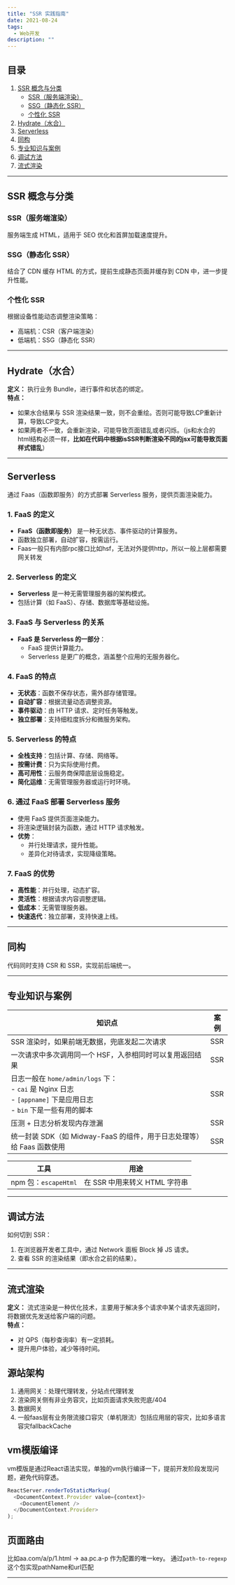 ```yaml
---
title: "SSR 实践指南"
date: 2021-08-24
tags:
  - Web开发
description: ""
---
```


## 目录
1. [SSR 概念与分类](#ssr-概念与分类)
   - [SSR（服务端渲染）](#ssr服务端渲染)
   - [SSG（静态化 SSR）](#ssg静态化-ssr)
   - [个性化 SSR](#个性化-ssr)
2. [Hydrate（水合）](#hydrate水合)
3. [Serverless](#serverless)
4. [同构](#同构)
5. [专业知识与案例](#专业知识与案例)
6. [调试方法](#调试方法)
7. [流式渲染](#流式渲染)

---

## SSR 概念与分类

### SSR（服务端渲染）
服务端生成 HTML，适用于 SEO 优化和首屏加载速度提升。

### SSG（静态化 SSR）
结合了 CDN 缓存 HTML 的方式，提前生成静态页面并缓存到 CDN 中，进一步提升性能。

### 个性化 SSR
根据设备性能动态调整渲染策略：
- 高端机：CSR（客户端渲染）
- 低端机：SSG（静态化 SSR）

---

## Hydrate（水合）
**定义：** 执行业务 Bundle，进行事件和状态的绑定。  
**特点：**
- 如果水合结果与 SSR 渲染结果一致，则不会重绘。否则可能导致LCP重新计算，导致LCP变大。
- 如果两者不一致，会重新渲染，可能导致页面错乱或者闪烁。（js和水合的html结构必须一样，**比如在代码中根据isSSR判断渲染不同的jsx可能导致页面样式错乱**）

---

## Serverless
通过 Faas（函数即服务）的方式部署 Serverless 服务，提供页面渲染能力。

### 1. FaaS 的定义
- **FaaS（函数即服务）** 是一种无状态、事件驱动的计算服务。
- 函数独立部署，自动扩容，按需运行。
- Faas一般只有内部rpc接口比如hsf，无法对外提供http，所以一般上层都需要网关转发

### 2. Serverless 的定义
- **Serverless** 是一种无需管理服务器的架构模式。
- 包括计算（如 FaaS）、存储、数据库等基础设施。

### 3. FaaS 与 Serverless 的关系
- **FaaS 是 Serverless 的一部分**：
  - FaaS 提供计算能力。
  - Serverless 是更广的概念，涵盖整个应用的无服务器化。

### 4. FaaS 的特点
- **无状态**：函数不保存状态，需外部存储管理。
- **自动扩容**：根据流量动态调整资源。
- **事件驱动**：由 HTTP 请求、定时任务等触发。
- **独立部署**：支持细粒度拆分和微服务架构。

### 5. Serverless 的特点
- **全栈支持**：包括计算、存储、网络等。
- **按需计费**：只为实际使用付费。
- **高可用性**：云服务商保障底层设施稳定。
- **简化运维**：无需管理服务器或运行时环境。

### 6. 通过 FaaS 部署 Serverless 服务
- 使用 FaaS 提供页面渲染能力。
- 将渲染逻辑封装为函数，通过 HTTP 请求触发。
- **优势**：
  - 并行处理请求，提升性能。
  - 差异化对待请求，实现降级策略。

### 7. FaaS 的优势
- **高性能**：并行处理，动态扩容。
- **灵活性**：根据请求内容调整逻辑。
- **低成本**：无需管理服务器。
- **快速迭代**：独立部署，支持快速上线。

---

## 同构
代码同时支持 CSR 和 SSR，实现前后端统一。

---

## 专业知识与案例

| **知识点** | **案例** |
| --- | --- |
| SSR 渲染时，如果前端无数据，兜底发起二次请求 | SSR |
| 一次请求中多次调用同一个 HSF，入参相同时可以复用返回结果 | SSR |
| 日志一般在 `home/admin/logs` 下：<br>- `cai` 是 Nginx 日志<br>- `[appname]` 下是应用日志<br>- `bin` 下是一些有用的脚本 | SSR |
| 压测 + 日志分析发现内存泄漏 | SSR |
| 统一封装 SDK（如 Midway-FaaS 的组件，用于日志处理等）给 Faas 函数使用 | SSR |

| **工具** | **用途** |
| --- | --- |
| npm 包：`escapeHtml` | 在 SSR 中用来转义 HTML 字符串 |

---

## 调试方法

如何切到 SSR：
1. 在浏览器开发者工具中，通过 Network 面板 Block 掉 JS 请求。
2. 查看 SSR 的渲染结果（即水合之前的结果）。

---

## 流式渲染

**定义：** 流式渲染是一种优化技术，主要用于解决多个请求中某个请求先返回时，将数据优先发送给客户端的问题。  
**特点：**
- 对 QPS（每秒查询率）有一定损耗。
- 提升用户体验，减少等待时间。

## 源站架构

1. 通用网关：处理代理转发，分站点代理转发
2. 渲染网关侧有非业务容灾，比如页面请求失败兜底/404
3. 数据网关
4. 一般faas层有业务限流接口容灾（单机限流）包括应用层的容灾，比如多语言容灾fallbackCache

## vm模版编译
vm模版是通过React语法实现，单独的vm执行编译一下，提前开发阶段发现问题，避免代码穿透。
```js
ReactServer.renderToStaticMarkup(
  <DocumentContext.Provider value={context}>
    <DocumentElement />
  </DocumentContext.Provider>
);
```

## 页面路由

比如aa.com/a/p/1.html -> aa.pc.a-p 作为配置的唯一key。 通过`path-to-regexp` 这个包实现pathName和url匹配

---

